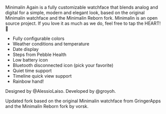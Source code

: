 Minimalin Again is a fully customizable watchface that blends analog and digital for a simple, modern and elegant look, based on the original Minimalin watchface and the Minimalin Reborn fork.
Minimalin is an open source project. If you love it as much as we do, feel free to tap the HEART! 🙂

* Fully configurable colors
* Weather conditions and temperature
* Date display
* Steps from Pebble Health
* Low battery icon
* Bluetooth disconnected icon (pick your favorite)
* Quiet time support
* Timeline quick view support
* Rainbow hand!

Designed by @AlessioLaiso. Developed by @groyoh.

Updated fork based on the original Minimalin watchface from GringerApps and the Minimalin Reborn fork by vorsk.